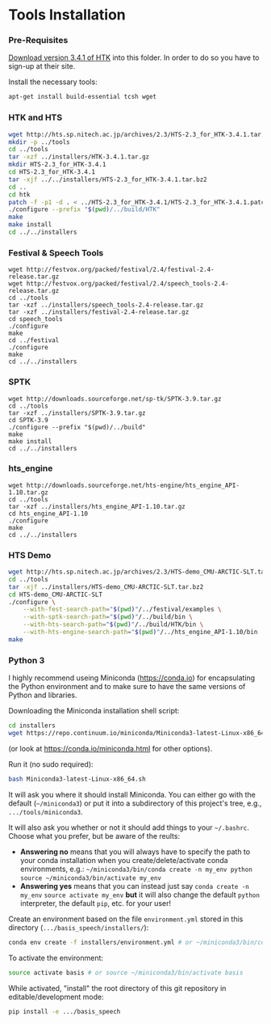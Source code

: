 # Tools Installation

### Pre-Requisites
[Download version 3.4.1 of HTK](http://htk.eng.cam.ac.uk/download.shtml) into this folder. In order to do so you have to sign-up at their site.

Install the necessary tools:
```bash
apt-get install build-essential tcsh wget
```


### HTK and HTS

```bash
wget http://hts.sp.nitech.ac.jp/archives/2.3/HTS-2.3_for_HTK-3.4.1.tar.bz2
mkdir -p ../tools
cd ../tools
tar -xzf ../installers/HTK-3.4.1.tar.gz
mkdir HTS-2.3_for_HTK-3.4.1
cd HTS-2.3_for_HTK-3.4.1
tar -xjf ../../installers/HTS-2.3_for_HTK-3.4.1.tar.bz2
cd ..
cd htk
patch -f -p1 -d . < ../HTS-2.3_for_HTK-3.4.1/HTS-2.3_for_HTK-3.4.1.patch
./configure --prefix "$(pwd)/../build/HTK"
make
make install
cd ../../installers
```

### Festival & Speech Tools

```
wget http://festvox.org/packed/festival/2.4/festival-2.4-release.tar.gz
wget http://festvox.org/packed/festival/2.4/speech_tools-2.4-release.tar.gz
cd ../tools
tar -xzf ../installers/speech_tools-2.4-release.tar.gz
tar -xzf ../installers/festival-2.4-release.tar.gz
cd speech_tools
./configure
make
cd ../festival
./configure
make
cd ../../installers
```

### SPTK

```
wget http://downloads.sourceforge.net/sp-tk/SPTK-3.9.tar.gz
cd ../tools
tar -xzf ../installers/SPTK-3.9.tar.gz
cd SPTK-3.9
./configure --prefix "$(pwd)/../build"
make
make install
cd ../../installers
```

### hts_engine

```
wget http://downloads.sourceforge.net/hts-engine/hts_engine_API-1.10.tar.gz
cd ../tools
tar -xzf ../installers/hts_engine_API-1.10.tar.gz
cd hts_engine_API-1.10
./configure
make
cd ../../installers
```

### HTS Demo

```bash
wget http://hts.sp.nitech.ac.jp/archives/2.3/HTS-demo_CMU-ARCTIC-SLT.tar.bz2
cd ../tools
tar -xjf ../installers/HTS-demo_CMU-ARCTIC-SLT.tar.bz2
cd HTS-demo_CMU-ARCTIC-SLT
./configure \
    --with-fest-search-path="$(pwd)"/../festival/examples \
    --with-sptk-search-path="$(pwd)"/../build/bin \
    --with-hts-search-path="$(pwd)"/../build/HTK/bin \
    --with-hts-engine-search-path="$(pwd)"/../hts_engine_API-1.10/bin
make
```

### Python 3

I highly recommend useing Miniconda (https://conda.io) for encapsulating the Python environment and to make sure to have the same versions of Python and libraries.

Downloading the Miniconda installation shell script:

```bash
cd installers
wget https://repo.continuum.io/miniconda/Miniconda3-latest-Linux-x86_64.sh
```

(or look at https://conda.io/miniconda.html for other options).

Run it (no sudo required):

```bash
bash Miniconda3-latest-Linux-x86_64.sh
```

It will ask you where it should install Miniconda. You can either go with the default (`~/miniconda3`) or put it into a subdirectory of this project's tree, e.g., `.../tools/miniconda3`.

It will also ask you whether or not it should add things to your `~/.bashrc`.  Choose what you prefer, but be aware of the reults:

* **Answering no** means that you will always have to specify the path to your conda installation when you create/delete/activate conda environments, e.g.: `~/miniconda3/bin/conda create -n my_env python`
`source ~/miniconda3/bin/activate my_env`
* **Answering yes** means that you can instead just say
`conda create -n my_env`
`source activate my_env`
**but** it will also change the default `python` interpreter, the default `pip`, etc. for your user!

Create an environment based on the file `environment.yml` stored in this directory (`.../basis_speech/installers/`):

```bash
conda env create -f installers/environment.yml # or ~/miniconda3/bin/conda env create -f installers/environment.yml
```

To activate the environment:

```bash
source activate basis # or source ~/miniconda3/bin/activate basis
```

While activated, "install" the root directory of this git repository in editable/development mode:

```bash
pip install -e .../basis_speech
```
